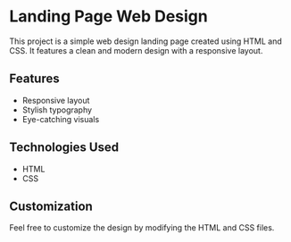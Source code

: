 # Landing Page Web Design

This project is a simple web design landing page created using HTML and CSS. It features a clean and modern design with a responsive layout.

## Features

- Responsive layout
- Stylish typography
- Eye-catching visuals

## Technologies Used

- HTML
- CSS

## Customization

Feel free to customize the design by modifying the HTML and CSS files.

